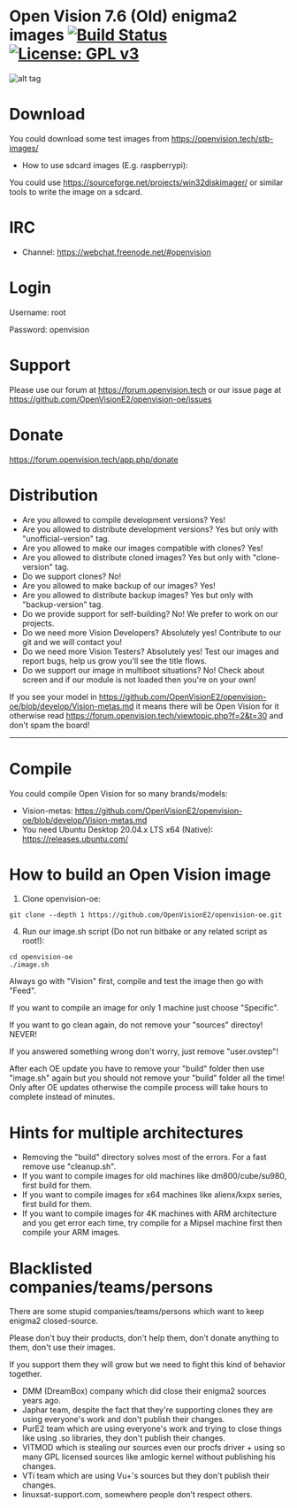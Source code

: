 Open Vision 7.6 (Old) enigma2 images [![Build Status](https://travis-ci.org/OpenVisionE2/openvision-oe.svg?branch=develop)](https://travis-ci.org/OpenVisionE2/openvision-oe) [![License: GPL v3](https://img.shields.io/badge/License-GPLv3-blue.svg)](https://www.gnu.org/licenses/gpl-3.0)
==========================
![alt tag](https://raw.github.com/OpenVisionE2/openvision-oe/develop/meta-openvision/recipes-openvision/bootlogo/openvision-bootlogo/bootlogo.jpg)

# Download

You could download some test images from https://openvision.tech/stb-images/
* How to use sdcard images (E.g. raspberrypi):

You could use https://sourceforge.net/projects/win32diskimager/ or similar tools to write the image on a sdcard.

# IRC
* Channel: https://webchat.freenode.net/#openvision

# Login

Username: root

Password: openvision

# Support

Please use our forum at https://forum.openvision.tech or our issue page at https://github.com/OpenVisionE2/openvision-oe/issues

# Donate

https://forum.openvision.tech/app.php/donate

# Distribution

* Are you allowed to compile development versions? Yes!
* Are you allowed to distribute development versions? Yes but only with "unofficial-version" tag.
* Are you allowed to make our images compatible with clones? Yes!
* Are you allowed to distribute cloned images? Yes but only with "clone-version" tag.
* Do we support clones? No!
* Are you allowed to make backup of our images? Yes!
* Are you allowed to distribute backup images? Yes but only with "backup-version" tag.
* Do we provide support for self-building? No! We prefer to work on our projects.
* Do we need more Vision Developers? Absolutely yes! Contribute to our git and we will contact you!
* Do we need more Vision Testers? Absolutely yes! Test our images and report bugs, help us grow you'll see the title flows.
* Do we support our image in multiboot situations? No! Check about screen and if our module is not loaded then you're on your own!

If you see your model in https://github.com/OpenVisionE2/openvision-oe/blob/develop/Vision-metas.md it means there will be Open Vision for it otherwise read https://forum.openvision.tech/viewtopic.php?f=2&t=30 and don't spam the board!

---

# Compile

You could compile Open Vision for so many brands/models:
* Vision-metas: https://github.com/OpenVisionE2/openvision-oe/blob/develop/Vision-metas.md
* You need Ubuntu Desktop 20.04.x LTS x64 (Native): https://releases.ubuntu.com/

# How to build an Open Vision image

1. Clone openvision-oe:
```
git clone --depth 1 https://github.com/OpenVisionE2/openvision-oe.git
```
4. Run our image.sh script (Do not run bitbake or any related script as root!):
```
cd openvision-oe
./image.sh
```
Always go with "Vision" first, compile and test the image then go with "Feed".

If you want to compile an image for only 1 machine just choose "Specific".

If you want to go clean again, do not remove your "sources" directoy! NEVER!

If you answered something wrong don't worry, just remove "user.ovstep"!

After each OE update you have to remove your "build" folder then use "image.sh" again but you should not remove your "build" folder all the time! Only after OE updates otherwise the compile process will take hours to complete instead of minutes.

# Hints for multiple architectures

* Removing the "build" directory solves most of the errors. For a fast remove use "cleanup.sh".
* If you want to compile images for old machines like dm800/cube/su980, first build for them.
* If you want to compile images for x64 machines like alienx/kxpx series, first build for them.
* If you want to compile images for 4K machines with ARM architecture and you get error each time, try compile for a Mipsel machine first then compile your ARM images.

# Blacklisted companies/teams/persons

There are some stupid companies/teams/persons which want to keep enigma2 closed-source.

Please don't buy their products, don't help them, don't donate anything to them, don't use their images.

If you support them they will grow but we need to fight this kind of behavior together.

* DMM (DreamBox) company which did close their enigma2 sources years ago.
* Japhar team, despite the fact that they're supporting clones they are using everyone's work and don't publish their changes.
* PurE2 team which are using everyone's work and trying to close things like using .so libraries, they don't publish their changes.
* VITMOD which is stealing our sources even our procfs driver + using so many GPL licensed sources like amlogic kernel without publishing his changes.
* VTi team which are using Vu+'s sources but they don't publish their changes.
* linuxsat-support.com, somewhere people don’t respect others.
